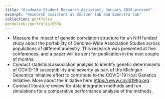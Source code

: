 ```yaml
---
title: "Graduate Student Research Assistant, January 2018-present"
excerpt: "Research assistant at Zöllber lab and Boonstra lab"
collection: portfolio
permalink:/portfolio/GSRA
---
```

* Measure the impact of genetic correlation structure for an NIH funded study about the portability of Genome-Wide Association Studies across populations of different ancestry. This research was presented at five conferences, and a paper will be sent for publication in the next couple of months.
* Conduct statistical association analysis to identify genetic determinants of COVID-19 susceptibility and severity as part of the Michigan Genomics Initiative effort to contribute to the COVID-19 Host Genetics Initiative. More about the initiative here https://www.covid19hg.org .
* Conduct literature review for data integration methods and run simulations for a comparative performance analysis of the methods.
